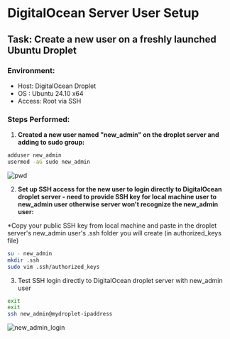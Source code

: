 # DigitalOcean Server User Setup

## Task: Create a new user on a freshly launched Ubuntu Droplet

### Environment:
- Host: DigitalOcean Droplet
- OS : Ubuntu 24.10 x64
- Access: Root via SSH

### Steps Performed:

1. **Created a new user named "new_admin" on the droplet server and adding to sudo group:**

```bash
adduser new_admin
usermod -aG sudo new_admin
```
![pwd](https://github.com/user-attachments/assets/02df1c8e-f085-46f5-b207-56522f961fb0)


2. **Set up SSH access for the new user to login directly to DigitalOcean droplet server - need to provide SSH key for local machine user to new_admin user otherwise server won't recognize the new_admin user:**

*Copy your public SSH key from local machine and paste in the droplet server's new_admin user's .ssh folder you will create (in authorized_keys file)
```bash
su - new_admin
mkdir .ssh
sudo vim .ssh/authorized_keys
```

3. Test SSH login directly to DigitalOcean droplet server with new_admin user

```bash
exit
exit
ssh new_admin@mydroplet-ipaddress
```
![new_admin_login](https://github.com/user-attachments/assets/45a43ec7-266e-41b9-b1ad-fd988986a8f9)




